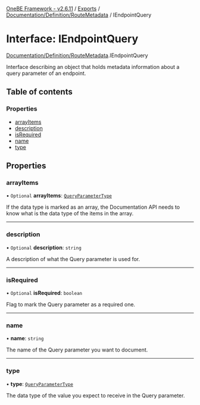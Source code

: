 [OneBE Framework - v2.6.11](../README.md) / [Exports](../modules.md) / [Documentation/Definition/RouteMetadata](../modules/Documentation_Definition_RouteMetadata.md) / IEndpointQuery

# Interface: IEndpointQuery

[Documentation/Definition/RouteMetadata](../modules/Documentation_Definition_RouteMetadata.md).IEndpointQuery

Interface describing an object that holds metadata information
about a query parameter of an endpoint.

## Table of contents

### Properties

- [arrayItems](Documentation_Definition_RouteMetadata.IEndpointQuery.md#arrayitems)
- [description](Documentation_Definition_RouteMetadata.IEndpointQuery.md#description)
- [isRequired](Documentation_Definition_RouteMetadata.IEndpointQuery.md#isrequired)
- [name](Documentation_Definition_RouteMetadata.IEndpointQuery.md#name)
- [type](Documentation_Definition_RouteMetadata.IEndpointQuery.md#type)

## Properties

### arrayItems

• `Optional` **arrayItems**: [`QueryParameterType`](../enums/Documentation_Definition_DataTypes.QueryParameterType.md)

If the data type is marked as an array, the Documentation API needs to know
what is the data type of the items in the array.

___

### description

• `Optional` **description**: `string`

A description of what the Query parameter is used for.

___

### isRequired

• `Optional` **isRequired**: `boolean`

Flag to mark the Query parameter as a required one.

___

### name

• **name**: `string`

The name of the Query parameter you want to document.

___

### type

• **type**: [`QueryParameterType`](../enums/Documentation_Definition_DataTypes.QueryParameterType.md)

The data type of the value you expect to receive in the Query parameter.
